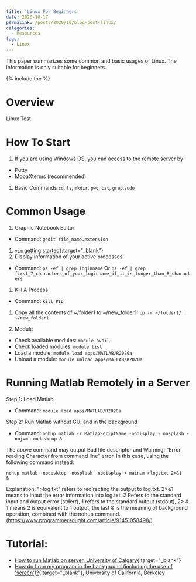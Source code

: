 ```yaml
---
title: 'Linux For Beginners'
date: 2020-10-17
permalink: /posts/2020/10/blog-post-linux/
categories:
  - Resources
tags: 
  - Linux
---
```


This paper summarizes some common and basic usages of Linux. The information is only suitable for beginners.

{% include toc %}

# Overview
Linux Test

# How To Start
1. If you are using Windows OS, you can access to the remote server by 
* Putty 
* MobaXterms (recommended)

1. Basic Commands
`cd`, `ls`, `mkdir`, `pwd`, `cat`, `grep`,`sudo`


# Common Usage
1.  Graphic Notebook Editor
* Command: `gedit file_name.extension`
1. `vim` [getting started](https://opensource.com/article/19/3/getting-started-vim){:target="_blank"}
1. Display information of your active processes.
* Command: `ps -ef | grep loginname` Or `ps -ef | grep first_7_characters_of_your_loginname_if_it_is_longer_than_8_characters`

1. Kill A Process
* Command: `kill PID`

1. Copy all the contents of ~/folder1 to ~/new_folder1: `cp -r ~/folder1/. ~/new_folder1`

1. Module
* Check available modules: `module avail`
* Check loaded modules: `module list`
* Load a module: `module load apps/MATLAB/R2020a`
* Unload a module: `module unload apps/MATLAB/R2020a`

# Running Matlab Remotely in a Server
Step 1: Load Matlab
* Command: `module load apps/MATLAB/R2020a`

Step 2: Run Matlab without GUI and in the background
* Command: `nohup matlab -r MatlabScriptName -nodisplay - nosplash -nojvm -nodesktop &`

The above command may output Bad file descriptor and Warning: “Error reading Character from command line" error. In this case, using the following command instead:

`nohup matlab -nodesktop -nosplash -nodisplay < main.m >log.txt 2>&1   &`

Explanation: ">log.txt" refers to redirecting the output to log.txt. 2>&1 means to input the error information into log.txt, 2 Refers to the standard input and output error (stderr), 1 refers to the standard output (stdout), 2> & 1 means 2 is equivalent to 1 output, the last & is the meaning of background operation, combined with the nohup command. (https://www.programmersought.com/article/91451058498/)


# Tutorial:
* [How to run Matlab on server, University of Calgary](https://people.ucalgary.ca/~yauf/How_to_run_Matlab_on_server.htm){:target="_blank"}
* [How do I run my program in the background (including the use of 'screen')?](https://statistics.berkeley.edu/computing/background-program){:target="_blank"}, University of California, Berkeley

